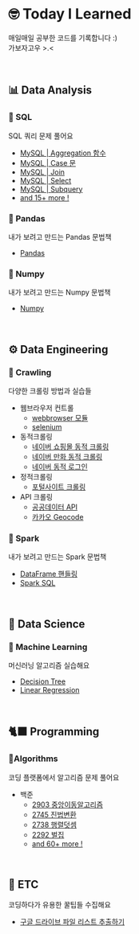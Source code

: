 # 🤓 Today I Learned 

매일매일 공부한 코드를 기록합니다 :) <br> 가보자고우 >.<

<br>

## 📊 Data Analysis 
### 📍 SQL

SQL 쿼리 문제 풀어요
* [MySQL | Aggregation 함수](https://github.com/leeeug-da/TIL/blob/main/DA_SQL/MySQL_Aggregation_01.md)
* [MySQL | Case 문](https://github.com/leeeug-da/TIL/blob/main/DA_SQL/MySQL_Case_02.md)
* [MySQL | Join](https://github.com/leeeug-da/TIL/blob/main/DA_SQL/MySQL_Join_05.md)
* [MySQL | Select](https://github.com/leeeug-da/TIL/blob/main/DA_SQL/MySQL_Select_03.md)
* [MySQL | Subquery](https://github.com/leeeug-da/TIL/blob/main/DA_SQL/MySQL_Subquery_02.md)
* [and 15+ more !](https://github.com/leeeug-da/TIL/tree/main/DA_SQL) 

### 📍 Pandas

내가 보려고 만드는 Pandas 문법책 
* [Pandas](https://github.com/leeeug-da/TIL/tree/main/DA_Pandas)

### 📍 Numpy

내가 보려고 만드는 Numpy 문법책 
* [Numpy](https://github.com/leeeug-da/TIL/blob/main/DA_Numpy/Numpy.ipynb)

<br>

## ⚙️ Data Engineering
### 📍 Crawling

다양한 크롤링 방법과 실습들 <br>
- 웹브라우저 컨트롤
  - [webbrowser 모듈](https://github.com/leeeug-da/TIL/blob/main/DE_Crawling/Web_Browser.ipynb)
  - [selenium](https://github.com/leeeug-da/TIL/blob/main/DE_Crawling/Selenium.ipynb)
- 동적크롤링
  - [네이버 쇼핑몰 동적 크롤링](https://github.com/leeeug-da/TIL/blob/main/DE_Crawling/%EB%84%A4%EC%9D%B4%EB%B2%84%EC%87%BC%ED%95%91%EB%AA%B0_%EB%8F%99%EC%A0%81%ED%81%AC%EB%A1%A4%EB%A7%81.ipynb)
  - [네이버 만화 동적 크롤링](https://github.com/leeeug-da/TIL/blob/main/DE_Crawling/%EB%84%A4%EC%9D%B4%EB%B2%84%EB%A7%8C%ED%99%94_%EB%8F%99%EC%A0%81%ED%81%AC%EB%A1%A4%EB%A7%81.ipynb)
  - [네이버 동적 로그인](https://github.com/leeeug-da/TIL/blob/main/DE_Crawling/%EB%84%A4%EC%9D%B4%EB%B2%84_%EB%8F%99%EC%A0%81_%EB%A1%9C%EA%B7%B8%EC%9D%B8.ipynb) 
- 정적크롤링
  - [포털사이트 크롤링](https://github.com/leeeug-da/TIL/blob/main/DE_Crawling/%ED%8F%AC%ED%84%B8%EC%82%AC%EC%9D%B4%ED%8A%B8_%ED%81%AC%EB%A1%A4%EB%A7%81.ipynb)
- API 크롤링
  - [공공데이터 API](https://github.com/leeeug-da/TIL/blob/main/DE_Crawling/%EA%B3%B5%EA%B3%B5%EB%8D%B0%EC%9D%B4%ED%84%B0_API.ipynb)
  - [카카오 Geocode](https://github.com/leeeug-da/TIL/blob/main/DE_Crawling/KaKao_Geocode.ipynb)
  
### 📍 Spark

내가 보려고 만드는 Spark 문법책 
- [DataFrame 핸들링](https://github.com/leeeug-da/TIL/blob/main/DE_Spark/Practice_Spark_DataFrame.ipynb)
- [Spark SQL](https://github.com/leeeug-da/TIL/blob/main/DE_Spark/Practice_Spark_SQL%26DataFrame.ipynb)

<br>

## 🤖 Data Science
### 📍 Machine Learning

머신러닝 알고리즘 실습해요
- [Decision Tree](https://github.com/leeeug-da/TIL/blob/main/DS_MachineLearning/DecisionTree_%EB%B6%93%EA%BD%83%ED%92%88%EC%A2%85%EC%98%88%EC%B8%A1%ED%95%98%EA%B8%B0.ipynb)
- [Linear Regression](https://github.com/leeeug-da/TIL/blob/main/DS_MachineLearning/LinearRegression_%EA%B3%B5%EB%B6%80%EC%8B%9C%EA%B0%84%EC%97%90%EB%94%B0%EB%A5%B8%EC%8B%9C%ED%97%98%EC%A0%90%EC%88%98.ipynb)

<br>

## 🐈‍⬛ Programming
### 📍Algorithms

코딩 플랫폼에서 알고리즘 문제 풀어요
- 백준 
  - [2903 중앙이동알고리즘](https://github.com/leeeug-da/TIL/blob/main/Programming_Algorithms/BOJ_8_2903_%EC%A4%91%EC%95%99%EC%9D%B4%EB%8F%99%EC%95%8C%EA%B3%A0%EB%A6%AC%EC%A6%98.ipynb)
  - [2745 진법변환](https://github.com/leeeug-da/TIL/blob/main/Programming_Algorithms/BOJ_8_2745_%EC%A7%84%EB%B2%95%EB%B3%80%ED%99%98.ipynb)
  - [2738 행렬덧셈](https://github.com/leeeug-da/TIL/blob/main/Programming_Algorithms/BOJ_7_2738_%ED%96%89%EB%A0%AC%EB%8D%A7%EC%85%88.ipynb)
  - [2292 벌집](https://github.com/leeeug-da/TIL/blob/main/Programming_Algorithms/BOJ_8_2292_%EB%B2%8C%EC%A7%91.ipynb)
  - [and 60+ more !](https://github.com/leeeug-da/TIL/tree/main/Programming_Algorithms)

<br>

## 📂 ETC

코딩하다가 유용한 꿀팁들 수집해요
- [구글 드라이브 파일 리스트 추출하기](https://github.com/leeeug-da/TIL/blob/main/ETC/AppsScript_%EA%B5%AC%EA%B8%80%EB%93%9C%EB%9D%BC%EC%9D%B4%EB%B8%8C%ED%8C%8C%EC%9D%BC%EB%A6%AC%EC%8A%A4%ED%8A%B8%EC%B6%94%EC%B6%9C.ipynb)

  

